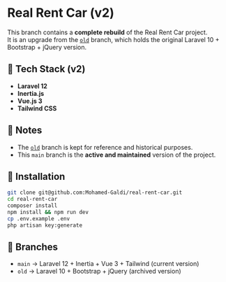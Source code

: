 # Real Rent Car (v2)

This branch contains a **complete rebuild** of the Real Rent Car project.  
It is an upgrade from the [`old`](https://github.com/Mohamed-Galdi/real-rent-car/tree/old) branch, which holds the original Laravel 10 + Bootstrap + jQuery version.

## 🚀 Tech Stack (v2)
- **Laravel 12**
- **Inertia.js**
- **Vue.js 3**
- **Tailwind CSS**

## 📌 Notes
- The [`old`](https://github.com/Mohamed-Galdi/real-rent-car/tree/old) branch is kept for reference and historical purposes.  
- This `main` branch is the **active and maintained** version of the project.  

## 🔧 Installation
```bash
git clone git@github.com:Mohamed-Galdi/real-rent-car.git
cd real-rent-car
composer install
npm install && npm run dev
cp .env.example .env
php artisan key:generate
```

## 📂 Branches

* `main` → Laravel 12 + Inertia + Vue 3 + Tailwind (current version)
* `old` → Laravel 10 + Bootstrap + jQuery (archived version)

